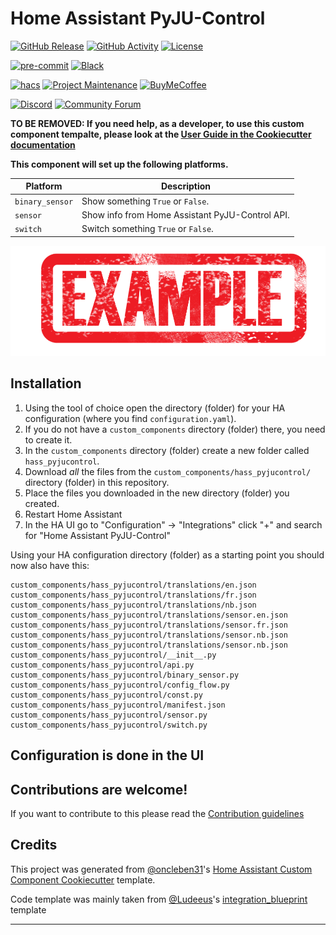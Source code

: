 # Home Assistant PyJU-Control

[![GitHub Release][releases-shield]][releases]
[![GitHub Activity][commits-shield]][commits]
[![License][license-shield]](LICENSE)

[![pre-commit][pre-commit-shield]][pre-commit]
[![Black][black-shield]][black]

[![hacs][hacsbadge]][hacs]
[![Project Maintenance][maintenance-shield]][user_profile]
[![BuyMeCoffee][buymecoffeebadge]][buymecoffee]

[![Discord][discord-shield]][discord]
[![Community Forum][forum-shield]][forum]

**TO BE REMOVED: If you need help, as a developer, to use this custom component tempalte,
please look at the [User Guide in the Cookiecutter documentation](https://cookiecutter-homeassistant-custom-component.readthedocs.io/en/stable/quickstart.html)**

**This component will set up the following platforms.**

| Platform        | Description                                     |
| --------------- | ------------------------------------------------|
| `binary_sensor` | Show something `True` or `False`.               |
| `sensor`        | Show info from Home Assistant PyJU-Control API. |
| `switch`        | Switch something `True` or `False`.             |

![example][exampleimg]

## Installation

1. Using the tool of choice open the directory (folder) for your HA configuration (where you find `configuration.yaml`).
2. If you do not have a `custom_components` directory (folder) there, you need to create it.
3. In the `custom_components` directory (folder) create a new folder called `hass_pyjucontrol`.
4. Download _all_ the files from the `custom_components/hass_pyjucontrol/` directory (folder) in this repository.
5. Place the files you downloaded in the new directory (folder) you created.
6. Restart Home Assistant
7. In the HA UI go to "Configuration" -> "Integrations" click "+" and search for "Home Assistant PyJU-Control"

Using your HA configuration directory (folder) as a starting point you should now also have this:

```text
custom_components/hass_pyjucontrol/translations/en.json
custom_components/hass_pyjucontrol/translations/fr.json
custom_components/hass_pyjucontrol/translations/nb.json
custom_components/hass_pyjucontrol/translations/sensor.en.json
custom_components/hass_pyjucontrol/translations/sensor.fr.json
custom_components/hass_pyjucontrol/translations/sensor.nb.json
custom_components/hass_pyjucontrol/translations/sensor.nb.json
custom_components/hass_pyjucontrol/__init__.py
custom_components/hass_pyjucontrol/api.py
custom_components/hass_pyjucontrol/binary_sensor.py
custom_components/hass_pyjucontrol/config_flow.py
custom_components/hass_pyjucontrol/const.py
custom_components/hass_pyjucontrol/manifest.json
custom_components/hass_pyjucontrol/sensor.py
custom_components/hass_pyjucontrol/switch.py
```

## Configuration is done in the UI

<!---->

## Contributions are welcome!

If you want to contribute to this please read the [Contribution guidelines](CONTRIBUTING.md)

## Credits

This project was generated from [@oncleben31](https://github.com/oncleben31)'s [Home Assistant Custom Component Cookiecutter](https://github.com/oncleben31/cookiecutter-homeassistant-custom-component) template.

Code template was mainly taken from [@Ludeeus](https://github.com/ludeeus)'s [integration_blueprint][integration_blueprint] template

---

[integration_blueprint]: https://github.com/custom-components/integration_blueprint
[black]: https://github.com/psf/black
[black-shield]: https://img.shields.io/badge/code%20style-black-000000.svg?style=for-the-badge
[buymecoffee]: https://www.buymeacoffee.com/Dreanaught
[buymecoffeebadge]: https://img.shields.io/badge/buy%20me%20a%20coffee-donate-yellow.svg?style=for-the-badge
[commits-shield]: https://img.shields.io/github/commit-activity/y/Dreanaught/hass-pyjucontrol.svg?style=for-the-badge
[commits]: https://github.com/Dreanaught/hass-pyjucontrol/commits/main
[hacs]: https://hacs.xyz
[hacsbadge]: https://img.shields.io/badge/HACS-Custom-orange.svg?style=for-the-badge
[discord]: https://discord.gg/Qa5fW2R
[discord-shield]: https://img.shields.io/discord/330944238910963714.svg?style=for-the-badge
[exampleimg]: example.png
[forum-shield]: https://img.shields.io/badge/community-forum-brightgreen.svg?style=for-the-badge
[forum]: https://community.home-assistant.io/
[license-shield]: https://img.shields.io/github/license/Dreanaught/hass-pyjucontrol.svg?style=for-the-badge
[maintenance-shield]: https://img.shields.io/badge/maintainer-%40Dreanaught-blue.svg?style=for-the-badge
[pre-commit]: https://github.com/pre-commit/pre-commit
[pre-commit-shield]: https://img.shields.io/badge/pre--commit-enabled-brightgreen?style=for-the-badge
[releases-shield]: https://img.shields.io/github/release/Dreanaught/hass-pyjucontrol.svg?style=for-the-badge
[releases]: https://github.com/Dreanaught/hass-pyjucontrol/releases
[user_profile]: https://github.com/Dreanaught
